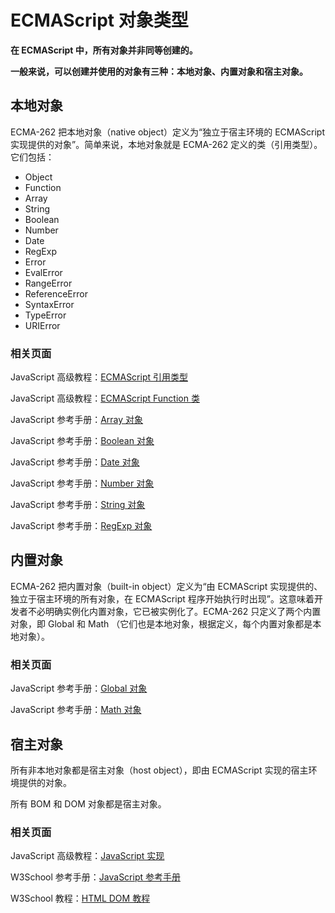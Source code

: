 
# ECMAScript 对象类型




**在 ECMAScript 中，所有对象并非同等创建的。**

**一般来说，可以创建并使用的对象有三种：本地对象、内置对象和宿主对象。**

## 本地对象

ECMA-262 把本地对象（native object）定义为“独立于宿主环境的 ECMAScript 实现提供的对象”。简单来说，本地对象就是 ECMA-262 定义的类（引用类型）。它们包括：

*   Object
*   Function
*   Array
*   String
*   Boolean
*   Number
*   Date
*   RegExp
*   Error
*   EvalError
*   RangeError
*   ReferenceError
*   SyntaxError
*   TypeError
*   URIError

### 相关页面

JavaScript 高级教程：[ECMAScript 引用类型](/js/pro_js_referencetypes.asp "ECMAScript 引用类型")

JavaScript 高级教程：[ECMAScript Function 类](/js/pro_js_functions_function_object.asp "ECMAScript Function 对象（类）")

JavaScript 参考手册：[Array 对象](/jsref/jsref_obj_array.asp "JavaScript Array 对象参考手册")

JavaScript 参考手册：[Boolean 对象](/jsref/jsref_obj_boolean.asp "JavaScript Boolean 对象参考手册")

JavaScript 参考手册：[Date 对象](/jsref/jsref_obj_date.asp "JavaScript Date 对象参考手册")

JavaScript 参考手册：[Number 对象](/jsref/jsref_obj_number.asp "JavaScript Number 对象参考手册")

JavaScript 参考手册：[String 对象](/jsref/jsref_obj_string.asp "JavaScript String 对象参考手册")

JavaScript 参考手册：[RegExp 对象](/jsref/jsref_obj_regexp.asp "JavaScript RegExp 对象参考手册")

## 内置对象

ECMA-262 把内置对象（built-in object）定义为“由 ECMAScript 实现提供的、独立于宿主环境的所有对象，在 ECMAScript 程序开始执行时出现”。这意味着开发者不必明确实例化内置对象，它已被实例化了。ECMA-262 只定义了两个内置对象，即 Global 和 Math （它们也是本地对象，根据定义，每个内置对象都是本地对象）。

### 相关页面

JavaScript 参考手册：[Global 对象](/jsref/jsref_obj_global.asp "JavaScript 全局对象参考手册")

JavaScript 参考手册：[Math 对象](/jsref/jsref_obj_math.asp "JavaScript Math 对象参考手册")

## 宿主对象

所有非本地对象都是宿主对象（host object），即由 ECMAScript 实现的宿主环境提供的对象。

所有 BOM 和 DOM 对象都是宿主对象。

### 相关页面

JavaScript 高级教程：[JavaScript 实现](/js/pro_js_implement.asp "JavaScript 实现")

W3School 参考手册：[JavaScript 参考手册](/jsref/index.asp "JavaScript 参考手册")

W3School 教程：[HTML DOM 教程](/htmldom/index.asp "HTML DOM 教程")




